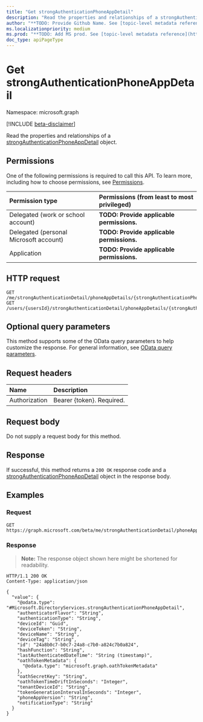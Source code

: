 ```yaml
---
title: "Get strongAuthenticationPhoneAppDetail"
description: "Read the properties and relationships of a strongAuthenticationPhoneAppDetail object."
author: "**TODO: Provide Github Name. See [topic-level metadata reference](https://msgo.azurewebsites.net/add/document/guidelines/metadata.html#topic-level-metadata)**"
ms.localizationpriority: medium
ms.prod: "**TODO: Add MS prod. See [topic-level metadata reference](https://msgo.azurewebsites.net/add/document/guidelines/metadata.html#topic-level-metadata)**"
doc_type: apiPageType
---
```


# Get strongAuthenticationPhoneAppDetail
Namespace: microsoft.graph

[!INCLUDE [beta-disclaimer](../../includes/beta-disclaimer.md)]

Read the properties and relationships of a [strongAuthenticationPhoneAppDetail](../resources/strongauthenticationphoneappdetail.md) object.

## Permissions
One of the following permissions is required to call this API. To learn more, including how to choose permissions, see [Permissions](/graph/permissions-reference).

|Permission type|Permissions (from least to most privileged)|
|:---|:---|
|Delegated (work or school account)|**TODO: Provide applicable permissions.**|
|Delegated (personal Microsoft account)|**TODO: Provide applicable permissions.**|
|Application|**TODO: Provide applicable permissions.**|

## HTTP request

<!-- {
  "blockType": "ignored"
}
-->
``` http
GET /me/strongAuthenticationDetail/phoneAppDetails/{strongAuthenticationPhoneAppDetailId}
GET /users/{usersId}/strongAuthenticationDetail/phoneAppDetails/{strongAuthenticationPhoneAppDetailId}
```

## Optional query parameters
This method supports some of the OData query parameters to help customize the response. For general information, see [OData query parameters](/graph/query-parameters).

## Request headers
|Name|Description|
|:---|:---|
|Authorization|Bearer {token}. Required.|

## Request body
Do not supply a request body for this method.

## Response

If successful, this method returns a `200 OK` response code and a [strongAuthenticationPhoneAppDetail](../resources/strongauthenticationphoneappdetail.md) object in the response body.

## Examples

### Request
<!-- {
  "blockType": "request",
  "name": "get_strongauthenticationphoneappdetail"
}
-->
``` http
GET https://graph.microsoft.com/beta/me/strongAuthenticationDetail/phoneAppDetails/{strongAuthenticationPhoneAppDetailId}
```


### Response
>**Note:** The response object shown here might be shortened for readability.
<!-- {
  "blockType": "response",
  "truncated": true,
  "@odata.type": "Microsoft.DirectoryServices.strongAuthenticationPhoneAppDetail"
}
-->
``` http
HTTP/1.1 200 OK
Content-Type: application/json

{
  "value": {
    "@odata.type": "#Microsoft.DirectoryServices.strongAuthenticationPhoneAppDetail",
    "authenticatorFlavor": "String",
    "authenticationType": "String",
    "deviceId": "Guid",
    "deviceToken": "String",
    "deviceName": "String",
    "deviceTag": "String",
    "id": "24a8b0c7-b0c7-24a8-c7b0-a824c7b0a824",
    "hashFunction": "String",
    "lastAuthenticatedDateTime": "String (timestamp)",
    "oathTokenMetadata": {
      "@odata.type": "microsoft.graph.oathTokenMetadata"
    },
    "oathSecretKey": "String",
    "oathTokenTimeDriftInSeconds": "Integer",
    "tenantDeviceId": "String",
    "tokenGenerationIntervalInSeconds": "Integer",
    "phoneAppVersion": "String",
    "notificationType": "String"
  }
}
```

